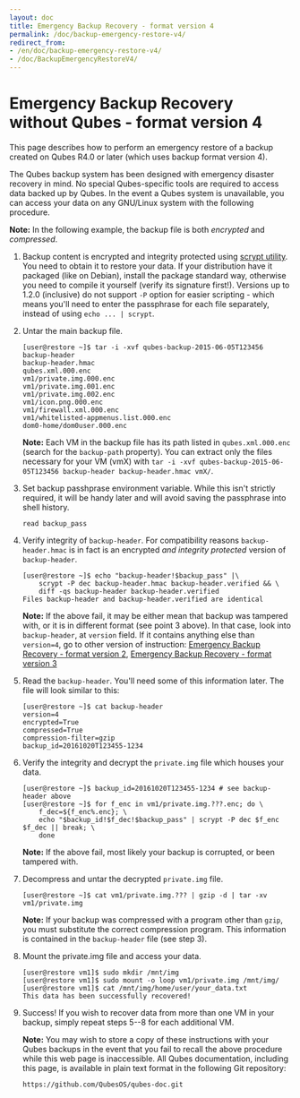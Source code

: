 ```yaml
---
layout: doc
title: Emergency Backup Recovery - format version 4
permalink: /doc/backup-emergency-restore-v4/
redirect_from:
- /en/doc/backup-emergency-restore-v4/
- /doc/BackupEmergencyRestoreV4/
---
```


Emergency Backup Recovery without Qubes - format version 4
==========================================================

This page describes how to perform an emergency restore of a backup created on Qubes R4.0 or later (which uses backup format version 4).

The Qubes backup system has been designed with emergency disaster recovery in mind. No special Qubes-specific tools are required to access data backed up by Qubes. In the event a Qubes system is unavailable, you can access your data on any GNU/Linux system with the following procedure.

**Note:** In the following example, the backup file is both *encrypted* and *compressed*.

 1. Backup content is encrypted and integrity protected using [scrypt
    utility](https://www.tarsnap.com/scrypt.html). You need to obtain it to
    restore your data.  If your distribution have it packaged (like on Debian),
    install the package standard way, otherwise you need to compile it yourself
    (verify its signature first!). 
    Versions up to 1.2.0 (inclusive) do not support `-P` option for easier
    scripting - which means you'll need to enter the passphrase for each file
    separately, instead of using `echo ... | scrypt`.

 2. Untar the main backup file.

        [user@restore ~]$ tar -i -xvf qubes-backup-2015-06-05T123456
        backup-header
        backup-header.hmac
        qubes.xml.000.enc
        vm1/private.img.000.enc
        vm1/private.img.001.enc
        vm1/private.img.002.enc
        vm1/icon.png.000.enc
        vm1/firewall.xml.000.enc
        vm1/whitelisted-appmenus.list.000.enc
        dom0-home/dom0user.000.enc

    **Note:** Each VM in the backup file has its path listed in `qubes.xml.000.enc` (search for the `backup-path` property). You can extract only the files necessary for your VM (vmX) with `tar -i -xvf qubes-backup-2015-06-05T123456 backup-header backup-header.hmac vmX/`.

 3. Set backup passhprase environment variable. While this isn't strictly required, it will be handy later and will avoid saving the passphrase into shell history.

        read backup_pass

 4. Verify integrity of `backup-header`. For compatibility reasons `backup-header.hmac` is in fact is an encrypted *and integrity protected* version of `backup-header`.

        [user@restore ~]$ echo "backup-header!$backup_pass" |\
            scrypt -P dec backup-header.hmac backup-header.verified && \
            diff -qs backup-header backup-header.verified
        Files backup-header and backup-header.verified are identical

    **Note:** If the above fail, it may be either mean that backup was tampered
with, or it is in different format (see point 3 above). In that case, look into
`backup-header`, at `version` field. If it contains anything else than
`version=4`, go to other version of instruction: [Emergency Backup Recovery -
format version 2](/doc/backup-emergency-restore-v2/), [Emergency Backup
Recovery - format version 3](/doc/backup-emergency-restore-v3/)

 5. Read the `backup-header`. You'll need some of this information later. The file will look similar to this:

        [user@restore ~]$ cat backup-header
        version=4
        encrypted=True
        compressed=True
        compression-filter=gzip
        backup_id=20161020T123455-1234
  
 6. Verify the integrity and decrypt the `private.img` file which houses your data.

        [user@restore ~]$ backup_id=20161020T123455-1234 # see backup-header above
        [user@restore ~]$ for f_enc in vm1/private.img.???.enc; do \
            f_dec=${f_enc%.enc}; \
            echo "$backup_id!$f_dec!$backup_pass" | scrypt -P dec $f_enc $f_dec || break; \
            done

    **Note:** If the above fail, most likely your backup is corrupted, or been tampered with.

 7. Decompress and untar the decrypted `private.img` file.

        [user@restore ~]$ cat vm1/private.img.??? | gzip -d | tar -xv
        vm1/private.img

    **Note:** If your backup was compressed with a program other than `gzip`, you must substitute the correct compression program. This information is contained in the `backup-header` file (see step 3).

 8. Mount the private.img file and access your data.

        [user@restore vm1]$ sudo mkdir /mnt/img
        [user@restore vm1]$ sudo mount -o loop vm1/private.img /mnt/img/
        [user@restore vm1]$ cat /mnt/img/home/user/your_data.txt
        This data has been successfully recovered!

 9. Success! If you wish to recover data from more than one VM in your backup, simply repeat steps 5--8 for each additional VM.

    **Note:** You may wish to store a copy of these instructions with your Qubes backups in the event that you fail to recall the above procedure while this web page is inaccessible. All Qubes documentation, including this page, is available in plain text format in the following Git repository:

        https://github.com/QubesOS/qubes-doc.git

